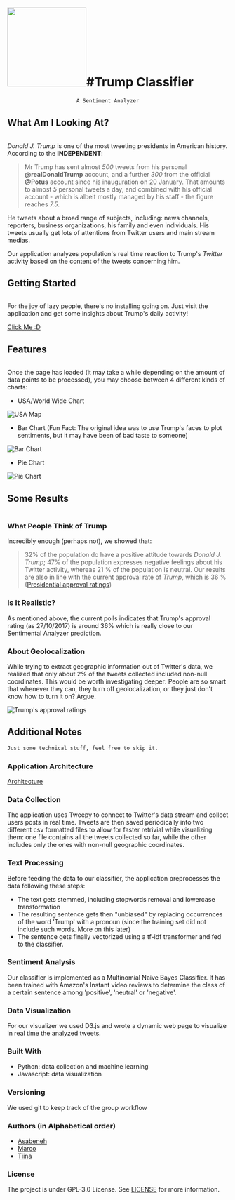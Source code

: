 

# <img src="http://vectorlogo4u.com/wp-content/uploads/2016/06/twitter-icon-vector.png" width="180">#Trump Classifier
```diff
                      A Sentiment Analyzer
```


## What Am I Looking At?
``` diff
```
*Donald J. Trump* is one of the most tweeting presidents in American history. 
According to the **INDEPENDENT**:
> Mr Trump has sent almost *500* tweets from his personal **@realDonaldTrump** account, 
and a further *300* from the official **@Potus** account since his inauguration on 20 January.
That amounts to almost *5* personal tweets a day, and combined with his
official account - which is albeit mostly managed by his staff - the figure reaches *7.5*.

He tweets about a broad range of subjects, including: news channels, reporters, business organizations, his family and even individuals. His tweets usually get lots of attentions from Twitter users and main stream medias.

Our application analyzes population's real time reaction to Trump's *Twitter* activity based on the content of the tweets concerning him.

## Getting Started
``` diff
```
For the joy of lazy people, there's no installing going on. Just visit the application and get some insights about Trump's daily activity!

[Click Me :D](http://washeramedia.com/)

## Features
``` diff
```
Once the page has loaded (it may take a while depending on the amount of data points to be processed), you may choose between 4 different kinds of charts:

* USA/World Wide Chart

![USA Map](https://media.giphy.com/media/l1J9GI4It9cmqS3y8/giphy.gif)
* Bar Chart (Fun Fact: The original idea was to use Trump's faces to plot sentiments, but it may have been of bad taste to someone)
 
![Bar Chart](https://media.giphy.com/media/3ov9jY32DrHyIkghTG/giphy.gif)
* Pie Chart

![Pie Chart](https://media.giphy.com/media/3o7aDeAXNlvwb58n1S/giphy.gif)

## Some Results
``` diff
```
### What People Think of Trump
Incredibly enough (perhaps not), we showed that:
> 32% of the population do have a positive attitude towards *Donald J. Trump*; 47% of the population expresses negative feelings about his Twitter activity, whereas 21 % of the population is neutral. Our results are also in line with the current approval rate of *Trump*, which is 36 % ([Presidential approval ratings](http://news.gallup.com/poll/203198/presidential-approval-ratings-donald-trump.aspx))

### Is It Realistic?
As mentioned above, the current polls indicates that Trump's approval rating (as 27/10/2017) is around 36% which is really close to our Sentimental Analyzer prediction.

### About Geolocalization
While trying to extract geographic information out of Twitter's data, we realized that only about 2% of the tweets collected included non-null coordinates. This would be worth investigating deeper: People are so smart that whenever they can, they turn off geolocalization, or they just don't know how to turn it on?
Argue.

![Trump's approval ratings](https://image.ibb.co/fa4FMR/Screenshot_8.png)

## Additional Notes
``` diff
Just some technical stuff, feel free to skip it.
```

### Application Architecture
[Architecture](https://image.ibb.co/h4XzFm/architecture.png)

### Data Collection
The application uses Tweepy to connect to Twitter's data stream and collect users posts in real time.
Tweets are then saved periodically into two different csv formatted files to allow for faster retrivial while visualizing them: one file contains all the tweets collected so far, while the other includes only the ones with non-null geographic coordinates.

### Text Processing
Before feeding the data to our classifier, the application preprocesses the data following these steps:
* The text gets stemmed, including stopwords removal and lowercase transformation
* The resulting sentence gets then "unbiased" by replacing occurrences of the word 'Trump' with a pronoun (since the training set did not include such words. More on this later)
* The sentence gets finally vectorized using a tf-idf transformer and fed to the classifier.

### Sentiment Analysis
Our classifier is implemented as a Multinomial Naive Bayes Classifier. It has been trained with Amazon's Instant video reviews to determine the class of a certain sentence among 'positive', 'neutral' or 'negative'.

### Data Visualization
For our visualizer we used D3.js and wrote a dynamic web page to visualize in real time the analyzed tweets.

### Built With
* Python: data collection and machine learning
* Javascript: data visualization

### Versioning
We used git to keep track of the group workflow

### Authors (in Alphabetical order)

* [Asabeneh](https://github.com/Asabeneh)
* [Marco](https://github.com/crybot)
* [Tiina](https://github.com/kummakki)

### License
The project is under GPL-3.0 License. See [LICENSE](https://github.com/crybot/trump-classifier/blob/master/LICENSE) for more information.
